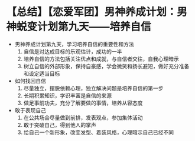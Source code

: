 # 【总结】【恋爱军团】男神养成计划：男神蜕变计划第九天——培养自信

-   男神养成计划第九天，学习培养自信的重要性和方法
    1.  自信是对达成目标的乐观估计，成功的一半
    2.  培养自信的方法包括关注优点和成就，与自信者交往，自我心理暗示
    3.  树立自信的外部形象，保持自豪感，学会微笑和扬长避短，做好充分准备和设定适当目标
-   如何找回自信
    1.  尽量独立，摆脱依赖心理，独立解决问题是培养自信的第一步
    2.  长期积累知识，学识丰富是自信的来源
    3.  做足事前功夫，充分了解要做的事情，培养从容态度
-   敢于表现自己
    1.  在公共场合尽量做到前排，发表观点，参加集体活动
    2.  敢于突破自己，得到他人的掌声
    3.  给自己一个新形象，改变发型、着装风格，心理暗示自己已经不同